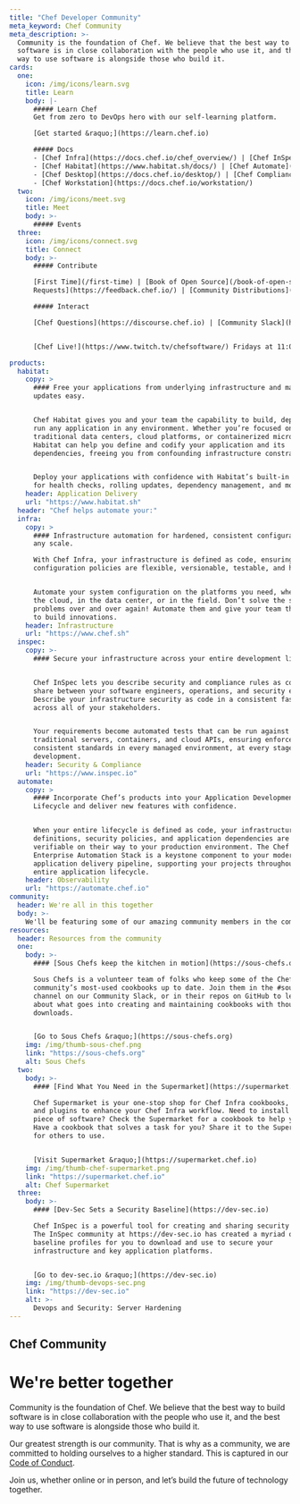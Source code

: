 ```yaml
---
title: "Chef Developer Community"
meta_keyword: Chef Community
meta_description: >-
  Community is the foundation of Chef. We believe that the best way to build
  software is in close collaboration with the people who use it, and the best
  way to use software is alongside those who build it.
cards:
  one:
    icon: /img/icons/learn.svg
    title: Learn
    body: |-
      ##### Learn Chef
      Get from zero to DevOps hero with our self-learning platform.

      [Get started &raquo;](https://learn.chef.io)

      ##### Docs
      - [Chef Infra](https://docs.chef.io/chef_overview/) | [Chef InSpec](https://docs.chef.io/inspec/) 
      - [Chef Habitat](https://www.habitat.sh/docs/) | [Chef Automate](https://automate.chef.io/docs/quickstart/) 
      - [Chef Desktop](https://docs.chef.io/desktop/) | [Chef Compliance](https://docs.chef.io/compliance/)
      - [Chef Workstation](https://docs.chef.io/workstation/)
  two:
    icon: /img/icons/meet.svg
    title: Meet
    body: >-
      ##### Events
  three:
    icon: /img/icons/connect.svg
    title: Connect
    body: >-
      ##### Contribute

      [First Time](/first-time) | [Book of Open Source](/book-of-open-source) | [Feature
      Requests](https://feedback.chef.io/) | [Community Distributions](https://github.com/chef/chef-oss-practices/blob/master/distributions/distribution-list.md)

      ##### Interact

      [Chef Questions](https://discourse.chef.io) | [Community Slack](https://community-slack.chef.io/) 


      [Chef Live!](https://www.twitch.tv/chefsoftware/) Fridays at 11:00AM PT

products:
  habitat:
    copy: >
      #### Free your applications from underlying infrastructure and make
      updates easy.


      Chef Habitat gives you and your team the capability to build, deploy, and
      run any application in any environment. Whether you’re focused on
      traditional data centers, cloud platforms, or containerized microservices,
      Habitat can help you define and codify your application and its
      dependencies, freeing you from confounding infrastructure constraints.


      Deploy your applications with confidence with Habitat’s built-in support
      for health checks, rolling updates, dependency management, and more.
    header: Application Delivery
    url: "https://www.habitat.sh"
  header: "Chef helps automate your:"
  infra:
    copy: >
      #### Infrastructure automation for hardened, consistent configuration at
      any scale.

      With Chef Infra, your infrastructure is defined as code, ensuring that
      configuration policies are flexible, versionable, testable, and human-readable. 


      Automate your system configuration on the platforms you need, whether in
      the cloud, in the data center, or in the field. Don’t solve the same
      problems over and over again! Automate them and give your team the ability
      to build innovations.
    header: Infrastructure
    url: "https://www.chef.sh"
  inspec:
    copy: >-
      #### Secure your infrastructure across your entire development lifecycle.


      Chef InSpec lets you describe security and compliance rules as code to
      share between your software engineers, operations, and security engineers.
      Describe your infrastructure security as code in a consistent fashion
      across all of your stakeholders.


      Your requirements become automated tests that can be run against
      traditional servers, containers, and cloud APIs, ensuring enforced
      consistent standards in every managed environment, at every stage of
      development.
    header: Security & Compliance
    url: "https://www.inspec.io"
  automate:
    copy: >
      #### Incorporate Chef’s products into your Application Development
      Lifecycle and deliver new features with confidence.


      When your entire lifecycle is defined as code, your infrastructure
      definitions, security policies, and application dependencies are easily
      verifiable on their way to your production environment. The Chef
      Enterprise Automation Stack is a keystone component to your modern
      application delivery pipeline, supporting your projects throughout the
      entire application lifecycle.
    header: Observability
    url: "https://automate.chef.io"
community:
  header: We're all in this together
  body: >-
    We'll be featuring some of our amazing community members in the coming months, so keep an eye out for updates. If you'd like to share your Chef community story, get in touch at [community@chef.io](mailto:community@chef.io).
resources:
  header: Resources from the community
  one:
    body: >-
      #### [Sous Chefs keep the kitchen in motion](https://sous-chefs.org)

      Sous Chefs is a volunteer team of folks who keep some of the Chef Infra
      community’s most-used cookbooks up to date. Join them in the #sous-chefs
      channel on our Community Slack, or in their repos on GitHub to learn more
      about what goes into creating and maintaining cookbooks with thousands of
      downloads.


      [Go to Sous Chefs &raquo;](https://sous-chefs.org)
    img: /img/thumb-sous-chef.png
    link: "https://sous-chefs.org"
    alt: Sous Chefs
  two:
    body: >-
      #### [Find What You Need in the Supermarket](https://supermarket.chef.io)

      Chef Supermarket is your one-stop shop for Chef Infra cookbooks, tools,
      and plugins to enhance your Chef Infra workflow. Need to install a new
      piece of software? Check the Supermarket for a cookbook to help you out!
      Have a cookbook that solves a task for you? Share it to the Supermarket
      for others to use.


      [Visit Supermarket &raquo;](https://supermarket.chef.io)
    img: /img/thumb-chef-supermarket.png
    link: "https://supermarket.chef.io"
    alt: Chef Supermarket
  three:
    body: >-
      #### [Dev-Sec Sets a Security Baseline](https://dev-sec.io)

      Chef InSpec is a powerful tool for creating and sharing security profiles.
      The InSpec community at https://dev-sec.io has created a myriad of
      baseline profiles for you to download and use to secure your
      infrastructure and key application platforms.


      [Go to dev-sec.io &raquo;](https://dev-sec.io)
    img: /img/thumb-devops-sec.png
    link: "https://dev-sec.io"
    alt: >-
      Devops and Security: Server Hardening
---
```


## Chef Community

# We're better together

Community is the foundation of Chef. We believe that the best way to build software is in close collaboration with the people who use it, and the best way to use software is alongside those who build it.

Our greatest strength is our community. That is why as a community, we are committed to holding ourselves to a higher standard. This is captured in our [Code of Conduct].

Join us, whether online or in person, and let’s build the future of technology together.

[code of conduct]: /code-of-conduct
